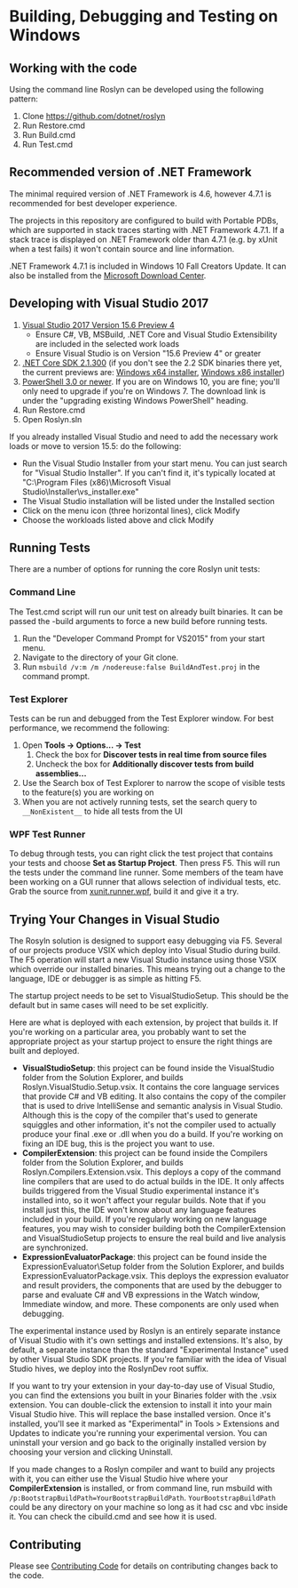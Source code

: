 # Building, Debugging and Testing on Windows

## Working with the code

Using the command line Roslyn can be developed using the following pattern:

1. Clone https://github.com/dotnet/roslyn
1. Run Restore.cmd 
1. Run Build.cmd
1. Run Test.cmd

## Recommended version of .NET Framework

The minimal required version of .NET Framework is 4.6, however 4.7.1 is recommended for best developer experience. 

The projects in this repository are configured to build with Portable PDBs, which are supported in stack traces starting with .NET Framework 4.7.1. 
If a stack trace is displayed on .NET Framework older than 4.7.1 (e.g. by xUnit when a test fails) it won't contain source and line information.

.NET Framework 4.7.1 is included in Windows 10 Fall Creators Update. It can also be installed from the [Microsoft Download Center](https://support.microsoft.com/en-us/help/4033344/the-net-framework-4-7-1-web-installer-for-windows).

## Developing with Visual Studio 2017

1. [Visual Studio 2017 Version 15.6 Preview 4](https://www.visualstudio.com/vs/preview/)
    - Ensure C#, VB, MSBuild, .NET Core and Visual Studio Extensibility are included in the selected work loads
    - Ensure Visual Studio is on Version "15.6 Preview 4" or greater
1. [.NET Core SDK 2.1.300](https://www.microsoft.com/net/download/core) (if you don't see the 2.2 SDK binaries there yet, the current previews are: [Windows x64 installer](https://dotnetcli.blob.core.windows.net/dotnet/Sdk/2.1.300-preview2-008324/dotnet-sdk-2.1.300-preview2-008324-win-x64.exe), [Windows x86 installer](https://dotnetcli.blob.core.windows.net/dotnet/Sdk/2.1.300-preview2-008324/dotnet-sdk-2.1.300-preview2-008324-win-x86.exe))
1. [PowerShell 3.0 or newer](https://docs.microsoft.com/en-us/powershell/scripting/setup/installing-windows-powershell). If you are on Windows 10, you are fine; you'll only need to upgrade if you're on Windows 7. The download link is under the "upgrading existing Windows PowerShell" heading.
1. Run Restore.cmd
1. Open Roslyn.sln

If you already installed Visual Studio and need to add the necessary work loads or move to version 15.5:
do the following:

- Run the Visual Studio Installer from your start menu. You can just search for "Visual Studio Installer". If you can't find it, it's typically located at "C:\Program Files (x86)\Microsoft Visual Studio\Installer\vs_installer.exe"
- The Visual Studio installation will be listed under the Installed section
- Click on the menu icon (three horizontal lines), click Modify 
- Choose the workloads listed above and click Modify

## Running Tests

There are a number of options for running the core Roslyn unit tests:

### Command Line

The Test.cmd script will run our unit test on already built binaries.  It can be passed the -build arguments to force a new build before running tests.  

1. Run the "Developer Command Prompt for VS2015" from your start menu.
2. Navigate to the directory of your Git clone.
3. Run `msbuild /v:m /m /nodereuse:false BuildAndTest.proj` in the command prompt.

### Test Explorer 

Tests can be run and debugged from the Test Explorer window. For best performance, we recommend the following:

1. Open **Tools &rarr; Options... &rarr; Test**
    1. Check the box for **Discover tests in real time from source files**
    2. Uncheck the box for **Additionally discover tests from build assemblies...**
2. Use the Search box of Test Explorer to narrow the scope of visible tests to the feature(s) you are working on
3. When you are not actively running tests, set the search query to `__NonExistent__` to hide all tests from the UI

### WPF Test Runner

To debug through tests, you can right click the test project that contains your
tests and choose **Set as Startup Project**. Then press F5. This will run the
tests under the command line runner.  Some members of the team have been
working on a GUI runner that allows selection of individual tests, etc.  Grab
the source from
[xunit.runner.wpf](https://github.com/pilchie/xunit.runner.wpf), build it and
give it a try.

## Trying Your Changes in Visual Studio

The Rosyln solution is designed to support easy debugging via F5.  Several of our
projects produce VSIX which deploy into Visual Studio during build.  The F5 operation 
will start a new Visual Studio instance using those VSIX which override our installed
binaries.  This means trying out a change to the language, IDE or debugger is as
simple as hitting F5.

The startup project needs to be set to VisualStudioSetup.  This should be
the default but in same cases will need to be set explicitly.

Here are what is deployed with each extension, by project that builds it. If
you're working on a particular area, you probably want to set the appropriate
project as your startup project to ensure the right things are built and
deployed.

- **VisualStudioSetup**: this project can be found inside the VisualStudio folder
  from the Solution Explorer, and builds Roslyn.VisualStudio.Setup.vsix. It
  contains the core language services that provide C# and VB editing. It also
  contains the copy of the compiler that is used to drive IntelliSense and
  semantic analysis in Visual Studio. Although this is the copy of the compiler
  that's used to generate squiggles and other information, it's not the
  compiler used to actually produce your final .exe or .dll when you do a
  build. If you're working on fixing an IDE bug, this is the project you want
  to use.
- **CompilerExtension**: this project can be found inside the Compilers folder
  from the Solution Explorer, and builds Roslyn.Compilers.Extension.vsix.
  This deploys a copy of the command line compilers that are used to do actual
  builds in the IDE. It only affects builds triggered from the Visual Studio
  experimental instance it's installed into, so it won't affect your regular
  builds. Note that if you install just this, the IDE won't know about any
  language features included in your build. If you're regularly working on new
  language features, you may wish to consider building both the
  CompilerExtension and VisualStudioSetup projects to ensure the real build and
  live analysis are synchronized.
- **ExpressionEvaluatorPackage**: this project can be found inside the
  ExpressionEvaluator\Setup folder from the Solution Explorer, and builds
  ExpressionEvaluatorPackage.vsix. This deploys the expression evaluator and
  result providers, the components that are used by the debugger to parse and
  evaluate C# and VB expressions in the Watch window, Immediate window, and
  more. These components are only used when debugging.

The experimental instance used by Roslyn is an entirely separate instance of
Visual Studio with it's own settings and installed extensions. It's also, by
default, a separate instance than the standard "Experimental Instance" used by
other Visual Studio SDK projects. If you're familiar with the idea of Visual
Studio hives, we deploy into the RoslynDev root suffix.

If you want to try your extension in your day-to-day use of Visual Studio, you
can find the extensions you built in your Binaries folder with the .vsix
extension. You can double-click the extension to install it into your main
Visual Studio hive. This will replace the base installed version. Once it's
installed, you'll see it marked as "Experimental" in Tools > Extensions and
Updates to indicate you're running your experimental version. You can uninstall
your version and go back to the originally installed version by choosing your
version and clicking Uninstall.

If you made changes to a Roslyn compiler and want to build any projects with it, you can either
use the Visual Studio hive where your **CompilerExtension** is installed, or from
command line, run msbuild with `/p:BootstrapBuildPath=YourBootstrapBuildPath`.
`YourBootstrapBuildPath` could be any directory on your machine so long as it had
csc and vbc inside it. You can check the cibuild.cmd and see how it is used.

## Contributing

Please see [Contributing Code](https://github.com/dotnet/roslyn/blob/master/CONTRIBUTING.md) for details on contributing changes back to the code.
